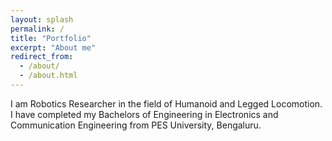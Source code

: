 ```yaml
---
layout: splash
permalink: /
title: "Portfolio"
excerpt: "About me"
redirect_from: 
  - /about/
  - /about.html
---
```


I am Robotics Researcher in the field of Humanoid and Legged Locomotion. I have completed my Bachelors of Engineering in Electronics and Communication Engineering from PES University, Bengaluru.


